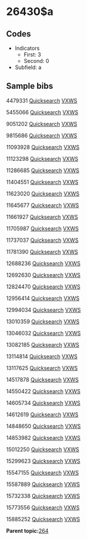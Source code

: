 # 26430$a

## Codes

-   Indicators
    -   First: 3
    -   Second: 0
-   Subfield: a

## Sample bibs

4479331 [Quicksearch](https://search.library.yale.edu/catalog/4479331) [VXWS](http://prodorbis.library.yale.edu:7014/vxws/GetHoldingsService?bibId=4479331)

5455066 [Quicksearch](https://search.library.yale.edu/catalog/5455066) [VXWS](http://prodorbis.library.yale.edu:7014/vxws/GetHoldingsService?bibId=5455066)

9051202 [Quicksearch](https://search.library.yale.edu/catalog/9051202) [VXWS](http://prodorbis.library.yale.edu:7014/vxws/GetHoldingsService?bibId=9051202)

9815686 [Quicksearch](https://search.library.yale.edu/catalog/9815686) [VXWS](http://prodorbis.library.yale.edu:7014/vxws/GetHoldingsService?bibId=9815686)

11093928 [Quicksearch](https://search.library.yale.edu/catalog/11093928) [VXWS](http://prodorbis.library.yale.edu:7014/vxws/GetHoldingsService?bibId=11093928)

11123298 [Quicksearch](https://search.library.yale.edu/catalog/11123298) [VXWS](http://prodorbis.library.yale.edu:7014/vxws/GetHoldingsService?bibId=11123298)

11286685 [Quicksearch](https://search.library.yale.edu/catalog/11286685) [VXWS](http://prodorbis.library.yale.edu:7014/vxws/GetHoldingsService?bibId=11286685)

11404551 [Quicksearch](https://search.library.yale.edu/catalog/11404551) [VXWS](http://prodorbis.library.yale.edu:7014/vxws/GetHoldingsService?bibId=11404551)

11623020 [Quicksearch](https://search.library.yale.edu/catalog/11623020) [VXWS](http://prodorbis.library.yale.edu:7014/vxws/GetHoldingsService?bibId=11623020)

11645677 [Quicksearch](https://search.library.yale.edu/catalog/11645677) [VXWS](http://prodorbis.library.yale.edu:7014/vxws/GetHoldingsService?bibId=11645677)

11661927 [Quicksearch](https://search.library.yale.edu/catalog/11661927) [VXWS](http://prodorbis.library.yale.edu:7014/vxws/GetHoldingsService?bibId=11661927)

11705987 [Quicksearch](https://search.library.yale.edu/catalog/11705987) [VXWS](http://prodorbis.library.yale.edu:7014/vxws/GetHoldingsService?bibId=11705987)

11737037 [Quicksearch](https://search.library.yale.edu/catalog/11737037) [VXWS](http://prodorbis.library.yale.edu:7014/vxws/GetHoldingsService?bibId=11737037)

11781390 [Quicksearch](https://search.library.yale.edu/catalog/11781390) [VXWS](http://prodorbis.library.yale.edu:7014/vxws/GetHoldingsService?bibId=11781390)

12688236 [Quicksearch](https://search.library.yale.edu/catalog/12688236) [VXWS](http://prodorbis.library.yale.edu:7014/vxws/GetHoldingsService?bibId=12688236)

12692630 [Quicksearch](https://search.library.yale.edu/catalog/12692630) [VXWS](http://prodorbis.library.yale.edu:7014/vxws/GetHoldingsService?bibId=12692630)

12824470 [Quicksearch](https://search.library.yale.edu/catalog/12824470) [VXWS](http://prodorbis.library.yale.edu:7014/vxws/GetHoldingsService?bibId=12824470)

12956414 [Quicksearch](https://search.library.yale.edu/catalog/12956414) [VXWS](http://prodorbis.library.yale.edu:7014/vxws/GetHoldingsService?bibId=12956414)

12994034 [Quicksearch](https://search.library.yale.edu/catalog/12994034) [VXWS](http://prodorbis.library.yale.edu:7014/vxws/GetHoldingsService?bibId=12994034)

13010359 [Quicksearch](https://search.library.yale.edu/catalog/13010359) [VXWS](http://prodorbis.library.yale.edu:7014/vxws/GetHoldingsService?bibId=13010359)

13046032 [Quicksearch](https://search.library.yale.edu/catalog/13046032) [VXWS](http://prodorbis.library.yale.edu:7014/vxws/GetHoldingsService?bibId=13046032)

13082185 [Quicksearch](https://search.library.yale.edu/catalog/13082185) [VXWS](http://prodorbis.library.yale.edu:7014/vxws/GetHoldingsService?bibId=13082185)

13114814 [Quicksearch](https://search.library.yale.edu/catalog/13114814) [VXWS](http://prodorbis.library.yale.edu:7014/vxws/GetHoldingsService?bibId=13114814)

13117625 [Quicksearch](https://search.library.yale.edu/catalog/13117625) [VXWS](http://prodorbis.library.yale.edu:7014/vxws/GetHoldingsService?bibId=13117625)

14517878 [Quicksearch](https://search.library.yale.edu/catalog/14517878) [VXWS](http://prodorbis.library.yale.edu:7014/vxws/GetHoldingsService?bibId=14517878)

14550422 [Quicksearch](https://search.library.yale.edu/catalog/14550422) [VXWS](http://prodorbis.library.yale.edu:7014/vxws/GetHoldingsService?bibId=14550422)

14605734 [Quicksearch](https://search.library.yale.edu/catalog/14605734) [VXWS](http://prodorbis.library.yale.edu:7014/vxws/GetHoldingsService?bibId=14605734)

14612619 [Quicksearch](https://search.library.yale.edu/catalog/14612619) [VXWS](http://prodorbis.library.yale.edu:7014/vxws/GetHoldingsService?bibId=14612619)

14848650 [Quicksearch](https://search.library.yale.edu/catalog/14848650) [VXWS](http://prodorbis.library.yale.edu:7014/vxws/GetHoldingsService?bibId=14848650)

14853982 [Quicksearch](https://search.library.yale.edu/catalog/14853982) [VXWS](http://prodorbis.library.yale.edu:7014/vxws/GetHoldingsService?bibId=14853982)

15012250 [Quicksearch](https://search.library.yale.edu/catalog/15012250) [VXWS](http://prodorbis.library.yale.edu:7014/vxws/GetHoldingsService?bibId=15012250)

15299623 [Quicksearch](https://search.library.yale.edu/catalog/15299623) [VXWS](http://prodorbis.library.yale.edu:7014/vxws/GetHoldingsService?bibId=15299623)

15547155 [Quicksearch](https://search.library.yale.edu/catalog/15547155) [VXWS](http://prodorbis.library.yale.edu:7014/vxws/GetHoldingsService?bibId=15547155)

15587889 [Quicksearch](https://search.library.yale.edu/catalog/15587889) [VXWS](http://prodorbis.library.yale.edu:7014/vxws/GetHoldingsService?bibId=15587889)

15732338 [Quicksearch](https://search.library.yale.edu/catalog/15732338) [VXWS](http://prodorbis.library.yale.edu:7014/vxws/GetHoldingsService?bibId=15732338)

15773556 [Quicksearch](https://search.library.yale.edu/catalog/15773556) [VXWS](http://prodorbis.library.yale.edu:7014/vxws/GetHoldingsService?bibId=15773556)

15885252 [Quicksearch](https://search.library.yale.edu/catalog/15885252) [VXWS](http://prodorbis.library.yale.edu:7014/vxws/GetHoldingsService?bibId=15885252)

**Parent topic:**[264](../../tags/264/264.md)

